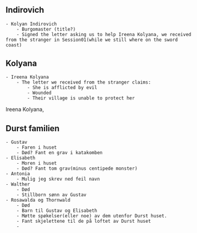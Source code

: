 # 

## Indirovich
    - Kolyan Indirovich
        - Burgomaster (title?)
        - Signed the letter asking us to help Ireena Kolyana, we received from the stranger in Session01(while we still where on the sword coast)

## Kolyana
    - Ireena Kolyana
        - The letter we received from the stranger claims:
            - She is afflicted by evil
            - Wounded
            - Their village is unable to protect her

Ireena Kolyana,

## Durst familien
    - Gustav
        - Faren i huset 
        - Død? Fant en grav i katakomben
    - Elisabeth
        - Moren i huset
        - Død? Fant tom grav(minus centipede monster)
    - Antonia
        - Mulig jeg skrev ned feil navn
    - Walther
        - Død
        - Stillborn sønn av Gustav
    - Rosawalda og Thornwald
        - Død
        - Barn til Gustav og Elisabeth
        - Møtte spøkelser(eller noe) av dem utenfor Durst huset.
        - Fant skjelettene til de på loftet av Durst huset
        - 
